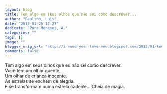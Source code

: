 ```yaml
---
layout: blog
title: Tem algo em seus olhos que não sei como descrever...
author: "Paulino, Luís"
date: "2013-01-25 17:27"
dedicate: "Para Meneses, A."
categories: ""
tags: []
image: ""
blogger_orig_url: "http://i-need-your-love-now.blogspot.com/2013/01/tem-algo-em-seus-olhos-que-eu-nao-sei.html"
comments: false
---
```


Tem algo em seus olhos que eu não sei como descrever.\
Você tem um olhar quente,\
Um olhar de criança inocente.\
As estrelas se enchem de alegria.\
E se transformam numa estrela cadente... Cheia de magia.
